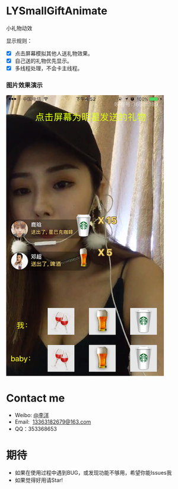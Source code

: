 # LYSmallGiftAnimate
小礼物动效

显示规则：

- [x] 点击屏幕模拟其他人送礼物效果。
- [x] 自己送的礼物优先显示。
- [x] 多线程处理，不会卡主线程。

### 图片效果演示

![图片效果演示](https://github.com/w0shiliyang/LYSmallGiftAnimate/blob/master/截图.png)

# Contact me
- Weibo: [@李洋](http://weibo.com/3297900977)
- Email:  13363182679@163.com
- QQ：353368653

# 期待
- 如果在使用过程中遇到BUG，或发现功能不够用，希望你能Issues我
- 如果觉得好用请Star!
